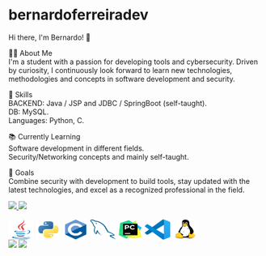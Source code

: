 # bernardoferreiradev

Hi there, I'm Bernardo! 👋

👨‍💻 About Me <br>
I'm a student with a passion for developing tools and cybersecurity. Driven by curiosity, I continuously look forward to learn new technologies, methodologies and concepts in software development and security.

🧠 Skills <br>
BACKEND: Java / JSP and JDBC / SpringBoot (self-taught). <br>
DB: MySQL. <br>
Languages: Python, C.

📚 Currently Learning <br>
Software development in different fields. <br> 
Security/Networking concepts and  mainly self-taught.

🎯 Goals <br>
Combine security with development to build tools, stay updated with the latest technologies, and excel as a recognized professional in the field.


<div>
<a href="https://beacons.ai/bernardoferreiradev">
<img height="160em" src="https://github-readme-stats.vercel.app/api?username=bernardoferreiradev&show_icons=true&theme=dark&include_all_commits=true&count_private=true"/>
<img height="160em" src="https://github-readme-stats.vercel.app/api/top-langs/?username=bernardoferreiradev&layout=compact&langs_count=16&theme=dracula"/>
</div>


<div style="display: inline-block"><br>
<img align="center" alt="Java" height="40" width="50" src="https://raw.githubusercontent.com/devicons/devicon/master/icons/java/java-original.svg">
<img align="center" alt="Python" height="40" width="50" src="https://raw.githubusercontent.com/devicons/devicon/master/icons/python/python-original.svg">
<img align="center" alt="C" height="40" width="50" src="https://raw.githubusercontent.com/devicons/devicon/master/icons/c/c-original.svg">
<img align="center" alt="MySQL" height="40" width="50" src="https://raw.githubusercontent.com/devicons/devicon/master/icons/mysql/mysql-original.svg">
<img align="center" alt="Pycharm" height="40" width="50" src="https://raw.githubusercontent.com/devicons/devicon/master/icons/pycharm/pycharm-original.svg">
<img align="center" alt="VSCode" height="40" width="50" src="https://raw.githubusercontent.com/devicons/devicon/master/icons/vscode/vscode-original.svg">
<img align="center" alt="Linux" height="40" width="50" src="https://raw.githubusercontent.com/devicons/devicon/master/icons/linux/linux-original.svg">
</div>


<div>
  <a href="bernardodferreira@outlook.com" target="_blank"><img src="https://img.shields.io/badge/Microsoft_Outlook-0078D4?style=for-the-badge&logo=microsoft-outlook&logoColor=white" target="_blank"></a>
  <a href="https://www.linkedin.com/in/bernardodferreira/" target="_blank"><img src="https://img.shields.io/badge/LinkedIn-0077B5?style=for-the-badge&logo=linkedin&logoColor=white" target="_blank"></a>
</div>
